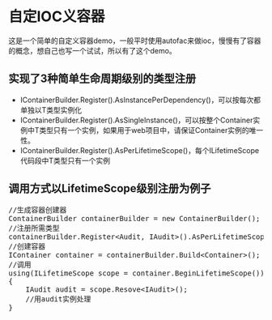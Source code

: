 # 自定IOC义容器
这是一个简单的自定义容器demo，一般平时使用autofac来做ioc，慢慢有了容器的概念，想自己也写一个试试，所以有了这个demo。

## 实现了3种简单生命周期级别的类型注册
* IContainerBuilder.Register<T>().AsInstancePerDependency<T>()，可以按每次都单独以T类型实例化
* IContainerBuilder.Register<T>().AsSingleInstance<T>()，可以按整个Container实例中T类型只有一个实例，如果用于web项目中，请保证Container实例的唯一性。
* IContainerBuilder.Register<T>().AsPerLifetimeScope<T>()，每个ILifetimeScope代码段中T类型只有一个实例

## 调用方式以LifetimeScope级别注册为例子
<pre>
//生成容器创建器
ContainerBuilder containerBuilder = new ContainerBuilder();
//注册所需类型
containerBuilder.Register&lt;Audit, IAudit&gt;().AsPerLifetimeScope&lt;IAudit&gt;();
//创建容器
IContainer container = containerBuilder.Build&lt;Container&gt;();
//调用
using(ILifetimeScope scope = container.BeginLifetimeScope())
{
    IAudit audit = scope.Resove&lt;IAudit&gt;();
    //用audit实例处理
}
</pre>

